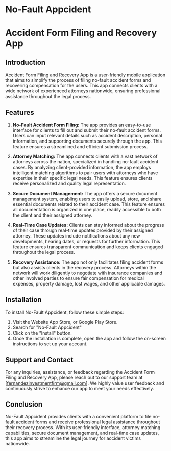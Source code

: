 # No-Fault Appcident
# Accident Form Filing and Recovery App

## Introduction
Accident Form Filing and Recovery App is a user-friendly mobile application that aims to simplify the process of filing no-fault accident forms and recovering compensation for the users. This app connects clients with a wide network of experienced attorneys nationwide, ensuring professional assistance throughout the legal process.

## Features
1. **No-Fault Accident Form Filing:** The app provides an easy-to-use interface for clients to fill out and submit their no-fault accident forms. Users can input relevant details such as accident description, personal information, and supporting documents securely through the app. This feature ensures a streamlined and efficient submission process.

2. **Attorney Matching:** The app connects clients with a vast network of attorneys across the nation, specialized in handling no-fault accident cases. By analyzing client-provided information, the app employs intelligent matching algorithms to pair users with attorneys who have expertise in their specific legal needs. This feature ensures clients receive personalized and quality legal representation.

3. **Secure Document Management:** The app offers a secure document management system, enabling users to easily upload, store, and share essential documents related to their accident case. This feature ensures all documentation is organized in one place, readily accessible to both the client and their assigned attorney.

4. **Real-Time Case Updates:** Clients can stay informed about the progress of their case through real-time updates provided by their assigned attorney. These updates include notifications about any new developments, hearing dates, or requests for further information. This feature ensures transparent communication and keeps clients engaged throughout the legal process.

5. **Recovery Assistance:** The app not only facilitates filing accident forms but also assists clients in the recovery process. Attorneys within the network will work diligently to negotiate with insurance companies and other involved parties to ensure fair compensation for medical expenses, property damage, lost wages, and other applicable damages.

## Installation
To install No-Fault Appcident, follow these simple steps:
1. Visit the Website App Store, or Google Play Store.
2. Search for "No-Fault Appcident"
3. Click on the "Install" button.
4. Once the installation is complete, open the app and follow the on-screen instructions to set up your account.

## Support and Contact
For any inquiries, assistance, or feedback regarding the Accident Form Filing and Recovery App, please reach out to our support team at [fernandezinvestmentfirm@gmail.com]. We highly value user feedback and continuously strive to enhance our app to meet your needs effectively.

## Conclusion
No-Fault Appcident provides clients with a convenient platform to file no-fault accident forms and receive professional legal assistance throughout their recovery process. With its user-friendly interface, attorney matching capabilities, secure document management, and real-time case updates, this app aims to streamline the legal journey for accident victims nationwide.